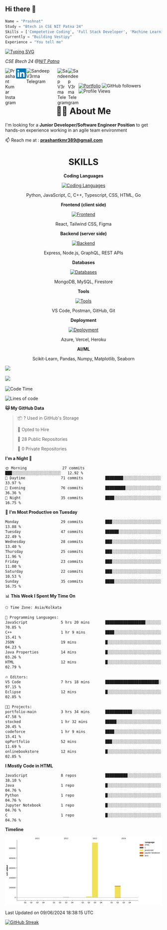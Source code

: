 ## Hi there 👋

<!--
**Prashantkmr389/prashantkmr389** is a ✨ _special_ ✨ repository because its `README.md` (this file) appears on your GitHub profile.

Here are some ideas to get you started:

- 🔭 I’m currently working on ...
- 🌱 I’m currently learning ...
- 👯 I’m looking to collaborate on ...
- 🤔 I’m looking for help with ...
- 💬 Ask me about ...
- 📫 How to reach me: ...
- 😄 Pronouns: ...
- ⚡ Fun fact: ...
-->
```python
Name = "Prashnat"
Study = "Btech in CSE NIT Patna 24"
Skills = ['Competetive Coding', 'Full Stack Developer', 'Machine Learning','Finance and Derivatives']
Currently = "Building Vestipy"
Experience = "You tell me"
```


[![Typing SVG](https://readme-typing-svg.herokuapp.com/?font=Ubuntu&color=%2336BCF7&vCenter=true&height=35&lines=%20Junior%20Developer;%20Finance%20Geek;%20Building%20Vestipy;%20Engineer%20by%20Heart;%20Full-Stack%20Web%20Developer;%20Competetive%20Coder)](https://git.io/typing-svg)

<p><em>CSE Btech 24 @<a href="https://nitp.ac.in/">NIT Patna
</em></p>


<p>
  <a href="https://instagram.com/prashant_raj.put">
    <img align="left" alt="Prashant Kumar Instagram" width="34px" src="https://raw.githubusercontent.com/gauravghongde/social-icons/master/SVG/Color/Instagram.svg" />
  </a>
  

  <a href="https://www.linkedin.com/in/prashantkmr389/">
    <img align="left" alt="Prashant Kumar LinkedIn" width="34px" src="https://raw.githubusercontent.com/devicons/devicon/master/icons/linkedin/linkedin-original.svg" />
  </a>
  
   <a href="https://codeforces.com/profile/prashantkmr389">
    <img align="left" alt="Sandeep V3rma Telegram" width="100px" src="https://codeforces.org/s/98675/images/codeforces-sponsored-by-ton.png" />
  </a>
  
  <a href="https://leetcode.com/prashantkmr389">
    <img align="left" alt="Sandeep V3rma Telegram" width="34px" src="https://assets.leetcode.com/static_assets/public/images/LeetCode_logo_rvs.png" />
  </a>

   <a href="https://t.me/prashantkmr">
    <img align="left" alt="Sandeep V3rma Telegram" width="34px" src="https://raw.githubusercontent.com/gauravghongde/social-icons/master/SVG/Color/Telegram.svg" />
  </a>
  

  
</p>
</br>
</br>

[![Portfolio](https://img.shields.io/badge/-Prashant-red/?label=Portfolio)](https://prashantkmr389-portfolio.vercel.app/)
![GitHub followers](https://img.shields.io/github/followers/prashantkmr389?label=Follow&style=social)
![Profile Views](https://komarev.com/ghpvc/?username=prashantkmr389&color=brightgreen&base=1600)

<h1 align="center"> 🧑‍💻 About Me</h1>
 
 I'm looking for a **Junior Developer/Software Engineer Position** to get hands-on experience working in an agile team environment

📫 Reach me at : **prashantkmr389@gmail.com**

<h1 align="center">SKILLS</h1>

<p align="center"><strong>Coding Languages</strong></p>
<p align="center">
  <a href="https://skillicons.dev/icons?i=python,javascript,c,cpp,typescript,css,html,gol&theme=dark">
    <img src="https://skillicons.dev/icons?i=python,javascript,c,cpp,typescript,css,html,go&theme=dark" alt="Coding Languages">
  </a>
</p>
<p align="center">Python, JavaScript, C, C++, Typescript, CSS, HTML, Go</p>

<p align="center"><strong>Frontend (client side)</strong></p>
<p align="center">
  <a href="https://skillicons.dev/icons?i=react,tailwind,figma&theme=dark">
    <img src="https://skillicons.dev/icons?i=react,tailwind,figma&theme=dark" alt="Frontend">
  </a>
</p>
<p align="center">React, Tailwind CSS, Figma</p>

<p align="center"><strong>Backend (server side)</strong></p>
<p align="center">
  <a href="https://skillicons.dev/icons?i=express,nodejs&theme=dark">
    <img src="https://skillicons.dev/icons?i=express,nodejs&theme=dark" alt="Backend">
  </a>
</p>
<p align="center">Express, Node.js, GraphQL, REST APIs</p>

<p align="center"><strong>Databases</strong></p>
<p align="center">
  <a href="https://skillicons.dev/icons?i=mongodb,mysql,firebase&theme=dark">
    <img src="https://skillicons.dev/icons?i=mongodb,mysql,firebase&theme=dark" alt="Databases">
  </a>
</p>
<p align="center">MongoDB, MySQL, Firestore</p>

<p align="center"><strong>Tools</strong></p>
<p align="center">
  <a href="https://skillicons.dev/icons?i=vscode,postman,github,git&theme=dark">
    <img src="https://skillicons.dev/icons?i=vscode,postman,github,git&theme=dark" alt="Tools">
  </a>
</p>
<p align="center">VS Code, Postman, GitHub, Git</p>

<p align="center"><strong>Deployment</strong></p>
<p align="center">
  <a href="https://skillicons.dev/icons?i=azure,vercel,heroku&theme=dark">
    <img src="https://skillicons.dev/icons?i=azure,vercel,heroku&theme=dark" alt="Deployment">
  </a>
</p>
<p align="center">Azure, Vercel, Heroku</p>

<p align="center"><strong>AI/ML</strong></p>
<p align="center">Scikit-Learn, Pandas, Numpy, Matplotlib, Seaborn</p>



![](http://github-profile-summary-cards.vercel.app/api/cards/profile-details?username=prashantkmr389&theme=aura_dark)

<div display="flex">

![](http://github-profile-summary-cards.vercel.app/api/cards/stats?username=prashantkmr389&theme=aura_dark)


<div>


<!--START_SECTION:waka-->
![Code Time](http://img.shields.io/badge/Code%20Time-17%20hrs%2040%20mins-blue)

![Lines of code](https://img.shields.io/badge/From%20Hello%20World%20I%27ve%20Written-682.8%20thousand%20lines%20of%20code-blue)

**🐱 My GitHub Data** 

> 📦 ? Used in GitHub's Storage 
 > 
> 💼 Opted to Hire
 > 
> 📜 28 Public Repositories 
 > 
> 🔑 0 Private Repositories 
 > 
**I'm a Night 🦉** 

```text
🌞 Morning                27 commits          ███░░░░░░░░░░░░░░░░░░░░░░   12.92 % 
🌆 Daytime                71 commits          ████████░░░░░░░░░░░░░░░░░   33.97 % 
🌃 Evening                76 commits          █████████░░░░░░░░░░░░░░░░   36.36 % 
🌙 Night                  35 commits          ████░░░░░░░░░░░░░░░░░░░░░   16.75 % 
```
📅 **I'm Most Productive on Tuesday** 

```text
Monday                   29 commits          ███░░░░░░░░░░░░░░░░░░░░░░   13.88 % 
Tuesday                  47 commits          ██████░░░░░░░░░░░░░░░░░░░   22.49 % 
Wednesday                28 commits          ███░░░░░░░░░░░░░░░░░░░░░░   13.40 % 
Thursday                 25 commits          ███░░░░░░░░░░░░░░░░░░░░░░   11.96 % 
Friday                   23 commits          ███░░░░░░░░░░░░░░░░░░░░░░   11.00 % 
Saturday                 22 commits          ███░░░░░░░░░░░░░░░░░░░░░░   10.53 % 
Sunday                   35 commits          ████░░░░░░░░░░░░░░░░░░░░░   16.75 % 
```


📊 **This Week I Spent My Time On** 

```text
🕑︎ Time Zone: Asia/Kolkata

💬 Programming Languages: 
JavaScript               5 hrs 20 mins       ██████████████████░░░░░░░   70.85 % 
C++                      1 hr 9 mins         ████░░░░░░░░░░░░░░░░░░░░░   15.41 % 
JSON                     19 mins             █░░░░░░░░░░░░░░░░░░░░░░░░   04.23 % 
Java Properties          14 mins             █░░░░░░░░░░░░░░░░░░░░░░░░   03.26 % 
HTML                     12 mins             █░░░░░░░░░░░░░░░░░░░░░░░░   02.79 % 

🔥 Editors: 
VS Code                  7 hrs 18 mins       ████████████████████████░   97.15 % 
Eclipse                  12 mins             █░░░░░░░░░░░░░░░░░░░░░░░░   02.85 % 

🐱‍💻 Projects: 
portfolio-main           3 hrs 34 mins       ████████████░░░░░░░░░░░░░   47.58 % 
stocked                  1 hr 32 mins        █████░░░░░░░░░░░░░░░░░░░░   20.45 % 
codeforce                1 hr 9 mins         ████░░░░░░░░░░░░░░░░░░░░░   15.41 % 
opPortfolio              52 mins             ███░░░░░░░░░░░░░░░░░░░░░░   11.69 % 
onlinebookstore          12 mins             █░░░░░░░░░░░░░░░░░░░░░░░░   02.85 % 
```

**I Mostly Code in HTML** 

```text
JavaScript               8 repos             ██████████░░░░░░░░░░░░░░░   38.10 % 
Java                     1 repo              █░░░░░░░░░░░░░░░░░░░░░░░░   04.76 % 
Python                   1 repo              █░░░░░░░░░░░░░░░░░░░░░░░░   04.76 % 
Jupyter Notebook         1 repo              █░░░░░░░░░░░░░░░░░░░░░░░░   04.76 % 
C                        1 repo              █░░░░░░░░░░░░░░░░░░░░░░░░   04.76 % 
```



**Timeline**

![Lines of Code chart](https://raw.githubusercontent.com/Prashantkmr389/Prashantkmr389/main/assets/bar_graph.png)


 Last Updated on 09/06/2024 18:38:15 UTC
<!--END_SECTION:waka-->

[![GitHub Streak](https://streak-stats.demolab.com?user=prashantkmr389&theme=dark)](https://git.io/streak-stats)
